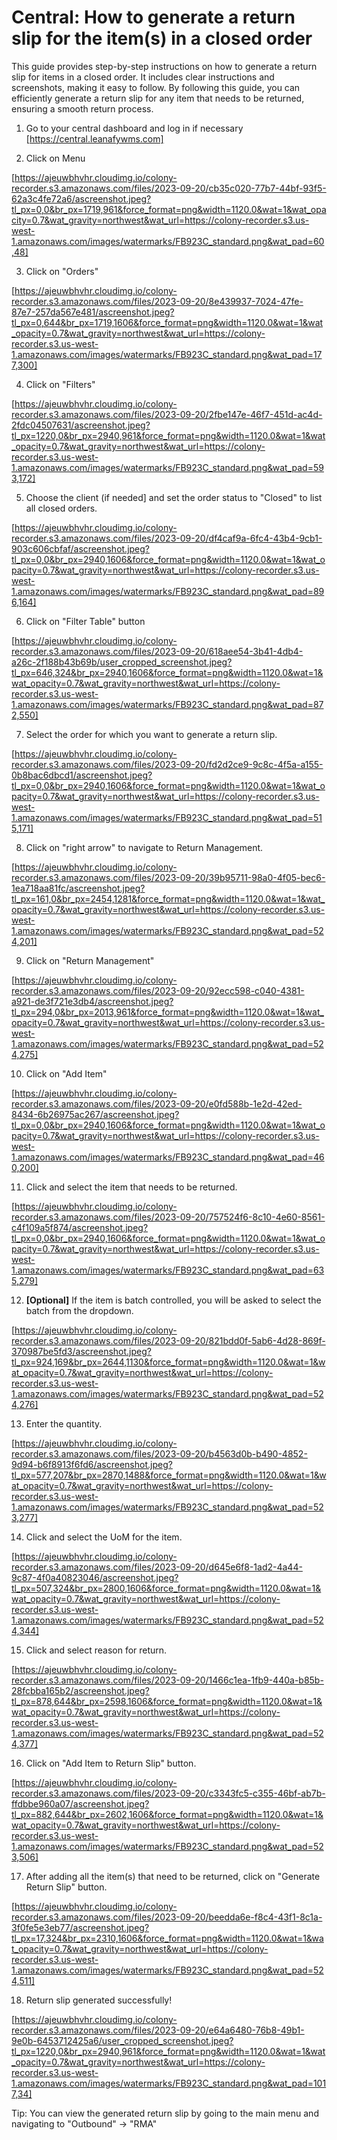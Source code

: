 # Central: How to generate a return slip for the item(s) in a closed order

This guide provides step-by-step instructions on how to generate a return slip for items in a closed order. It includes clear instructions and screenshots, making it easy to follow. By following this guide, you can efficiently generate a return slip for any item that needs to be returned, ensuring a smooth return process.

1. Go to your central dashboard and log in if necessary [https://central.leanafywms.com]

2. Click on Menu

[https://ajeuwbhvhr.cloudimg.io/colony-recorder.s3.amazonaws.com/files/2023-09-20/cb35c020-77b7-44bf-93f5-62a3c4fe72a6/ascreenshot.jpeg?tl_px=0,0&br_px=1719,961&force_format=png&width=1120.0&wat=1&wat_opacity=0.7&wat_gravity=northwest&wat_url=https://colony-recorder.s3.us-west-1.amazonaws.com/images/watermarks/FB923C_standard.png&wat_pad=60,48]


3. Click on "Orders"

[https://ajeuwbhvhr.cloudimg.io/colony-recorder.s3.amazonaws.com/files/2023-09-20/8e439937-7024-47fe-87e7-257da567e481/ascreenshot.jpeg?tl_px=0,644&br_px=1719,1606&force_format=png&width=1120.0&wat=1&wat_opacity=0.7&wat_gravity=northwest&wat_url=https://colony-recorder.s3.us-west-1.amazonaws.com/images/watermarks/FB923C_standard.png&wat_pad=177,300]


4. Click on "Filters"

[https://ajeuwbhvhr.cloudimg.io/colony-recorder.s3.amazonaws.com/files/2023-09-20/2fbe147e-46f7-451d-ac4d-2fdc04507631/ascreenshot.jpeg?tl_px=1220,0&br_px=2940,961&force_format=png&width=1120.0&wat=1&wat_opacity=0.7&wat_gravity=northwest&wat_url=https://colony-recorder.s3.us-west-1.amazonaws.com/images/watermarks/FB923C_standard.png&wat_pad=593,172]


5. Choose the client (if needed] and set the order status to "Closed" to list all closed orders.

[https://ajeuwbhvhr.cloudimg.io/colony-recorder.s3.amazonaws.com/files/2023-09-20/df4caf9a-6fc4-43b4-9cb1-903c606cbfaf/ascreenshot.jpeg?tl_px=0,0&br_px=2940,1606&force_format=png&width=1120.0&wat=1&wat_opacity=0.7&wat_gravity=northwest&wat_url=https://colony-recorder.s3.us-west-1.amazonaws.com/images/watermarks/FB923C_standard.png&wat_pad=896,164]


6. Click on "Filter Table" button

[https://ajeuwbhvhr.cloudimg.io/colony-recorder.s3.amazonaws.com/files/2023-09-20/618aee54-3b41-4db4-a26c-2f188b43b69b/user_cropped_screenshot.jpeg?tl_px=646,324&br_px=2940,1606&force_format=png&width=1120.0&wat=1&wat_opacity=0.7&wat_gravity=northwest&wat_url=https://colony-recorder.s3.us-west-1.amazonaws.com/images/watermarks/FB923C_standard.png&wat_pad=872,550]


7. Select the order for which you want to generate a return slip.

[https://ajeuwbhvhr.cloudimg.io/colony-recorder.s3.amazonaws.com/files/2023-09-20/fd2d2ce9-9c8c-4f5a-a155-0b8bac6dbcd1/ascreenshot.jpeg?tl_px=0,0&br_px=2940,1606&force_format=png&width=1120.0&wat=1&wat_opacity=0.7&wat_gravity=northwest&wat_url=https://colony-recorder.s3.us-west-1.amazonaws.com/images/watermarks/FB923C_standard.png&wat_pad=515,171]


8. Click on "right arrow" to navigate to Return Management.

[https://ajeuwbhvhr.cloudimg.io/colony-recorder.s3.amazonaws.com/files/2023-09-20/39b95711-98a0-4f05-bec6-1ea718aa81fc/ascreenshot.jpeg?tl_px=161,0&br_px=2454,1281&force_format=png&width=1120.0&wat=1&wat_opacity=0.7&wat_gravity=northwest&wat_url=https://colony-recorder.s3.us-west-1.amazonaws.com/images/watermarks/FB923C_standard.png&wat_pad=524,201]


9. Click on "Return Management"

[https://ajeuwbhvhr.cloudimg.io/colony-recorder.s3.amazonaws.com/files/2023-09-20/92ecc598-c040-4381-a921-de3f721e3db4/ascreenshot.jpeg?tl_px=294,0&br_px=2013,961&force_format=png&width=1120.0&wat=1&wat_opacity=0.7&wat_gravity=northwest&wat_url=https://colony-recorder.s3.us-west-1.amazonaws.com/images/watermarks/FB923C_standard.png&wat_pad=524,275]


10. Click on "Add Item"

[https://ajeuwbhvhr.cloudimg.io/colony-recorder.s3.amazonaws.com/files/2023-09-20/e0fd588b-1e2d-42ed-8434-6b26975ac267/ascreenshot.jpeg?tl_px=0,0&br_px=2940,1606&force_format=png&width=1120.0&wat=1&wat_opacity=0.7&wat_gravity=northwest&wat_url=https://colony-recorder.s3.us-west-1.amazonaws.com/images/watermarks/FB923C_standard.png&wat_pad=460,200]


11. Click and select the item that needs to be returned.

[https://ajeuwbhvhr.cloudimg.io/colony-recorder.s3.amazonaws.com/files/2023-09-20/757524f6-8c10-4e60-8561-c4f109a5f874/ascreenshot.jpeg?tl_px=0,0&br_px=2940,1606&force_format=png&width=1120.0&wat=1&wat_opacity=0.7&wat_gravity=northwest&wat_url=https://colony-recorder.s3.us-west-1.amazonaws.com/images/watermarks/FB923C_standard.png&wat_pad=635,279]


12. **[Optional]** If the item is batch controlled, you will be asked to select the batch from the dropdown.

[https://ajeuwbhvhr.cloudimg.io/colony-recorder.s3.amazonaws.com/files/2023-09-20/821bdd0f-5ab6-4d28-869f-370987be5fd3/ascreenshot.jpeg?tl_px=924,169&br_px=2644,1130&force_format=png&width=1120.0&wat=1&wat_opacity=0.7&wat_gravity=northwest&wat_url=https://colony-recorder.s3.us-west-1.amazonaws.com/images/watermarks/FB923C_standard.png&wat_pad=524,276]


13. Enter the quantity.

[https://ajeuwbhvhr.cloudimg.io/colony-recorder.s3.amazonaws.com/files/2023-09-20/b4563d0b-b490-4852-9d94-b6f8913f6fd6/ascreenshot.jpeg?tl_px=577,207&br_px=2870,1488&force_format=png&width=1120.0&wat=1&wat_opacity=0.7&wat_gravity=northwest&wat_url=https://colony-recorder.s3.us-west-1.amazonaws.com/images/watermarks/FB923C_standard.png&wat_pad=523,277]


14. Click and select the UoM for the item.

[https://ajeuwbhvhr.cloudimg.io/colony-recorder.s3.amazonaws.com/files/2023-09-20/d645e6f8-1ad2-4a44-9c87-4f0a40823046/ascreenshot.jpeg?tl_px=507,324&br_px=2800,1606&force_format=png&width=1120.0&wat=1&wat_opacity=0.7&wat_gravity=northwest&wat_url=https://colony-recorder.s3.us-west-1.amazonaws.com/images/watermarks/FB923C_standard.png&wat_pad=524,344]


15. Click and select reason for return.

[https://ajeuwbhvhr.cloudimg.io/colony-recorder.s3.amazonaws.com/files/2023-09-20/1466c1ea-1fb9-440a-b85b-28fcbba165b2/ascreenshot.jpeg?tl_px=878,644&br_px=2598,1606&force_format=png&width=1120.0&wat=1&wat_opacity=0.7&wat_gravity=northwest&wat_url=https://colony-recorder.s3.us-west-1.amazonaws.com/images/watermarks/FB923C_standard.png&wat_pad=524,377]


16. Click on "Add Item to Return Slip" button.

[https://ajeuwbhvhr.cloudimg.io/colony-recorder.s3.amazonaws.com/files/2023-09-20/c3343fc5-c355-46bf-ab7b-ffdbbe960a07/ascreenshot.jpeg?tl_px=882,644&br_px=2602,1606&force_format=png&width=1120.0&wat=1&wat_opacity=0.7&wat_gravity=northwest&wat_url=https://colony-recorder.s3.us-west-1.amazonaws.com/images/watermarks/FB923C_standard.png&wat_pad=523,506]


17. After adding all the item(s) that need to be returned, click on "Generate Return Slip" button.

[https://ajeuwbhvhr.cloudimg.io/colony-recorder.s3.amazonaws.com/files/2023-09-20/beedda6e-f8c4-43f1-8c1a-3f0fe5e3eb77/ascreenshot.jpeg?tl_px=17,324&br_px=2310,1606&force_format=png&width=1120.0&wat=1&wat_opacity=0.7&wat_gravity=northwest&wat_url=https://colony-recorder.s3.us-west-1.amazonaws.com/images/watermarks/FB923C_standard.png&wat_pad=524,511]


18. Return slip generated successfully!

[https://ajeuwbhvhr.cloudimg.io/colony-recorder.s3.amazonaws.com/files/2023-09-20/e64a6480-76b8-49b1-9e0b-6453712425a6/user_cropped_screenshot.jpeg?tl_px=1220,0&br_px=2940,961&force_format=png&width=1120.0&wat=1&wat_opacity=0.7&wat_gravity=northwest&wat_url=https://colony-recorder.s3.us-west-1.amazonaws.com/images/watermarks/FB923C_standard.png&wat_pad=1017,34]


Tip: You can view the generated return slip by going to the main menu and navigating to "Outbound" -> "RMA"